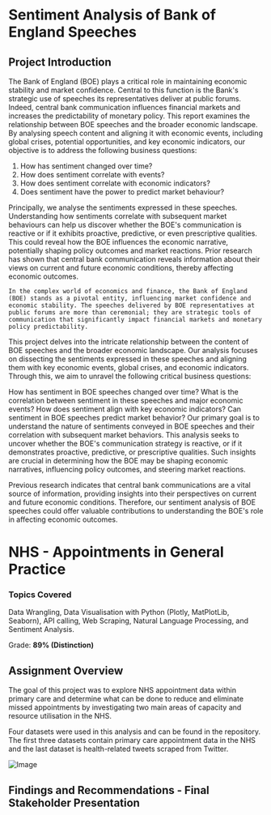 <h1>Sentiment Analysis of Bank of England Speeches</h1>

<h2>Project Introduction</h2> 
  <p>
The Bank of England (BOE) plays a critical role in maintaining economic stability and market confidence. Central to this function is the Bank's strategic use of speeches its representatives deliver at public forums. Indeed, central bank communication influences financial markets and increases the predictability of monetary policy. 
This report examines the relationship between BOE speeches and the broader economic landscape. By analysing speech content and aligning it with economic events, including global crises, potential opportunities, and key economic indicators, our objective is to address the following business questions:
    
1. How has sentiment changed over time? 
2. How does sentiment correlate with events? 
3. How does sentiment correlate with economic indicators?
4. Does sentiment have the power to predict market behaviour?

Principally, we analyse the sentiments expressed in these speeches. Understanding how sentiments correlate with subsequent market behaviours can help us discover whether the BOE's communication is reactive or if it exhibits proactive, predictive, or even prescriptive qualities. This could reveal how the BOE influences the economic narrative, potentially shaping policy outcomes and market reactions. Prior research has shown that central bank communication reveals information about their views on current and future economic conditions, thereby affecting economic outcomes. 


    In the complex world of economics and finance, the Bank of England (BOE) stands as a pivotal entity, influencing market confidence and economic stability. The speeches delivered by BOE representatives at public forums are more than ceremonial; they are strategic tools of communication that significantly impact financial markets and monetary policy predictability.

This project delves into the intricate relationship between the content of BOE speeches and the broader economic landscape. Our analysis focuses on dissecting the sentiments expressed in these speeches and aligning them with key economic events, global crises, and economic indicators. Through this, we aim to unravel the following critical business questions:

How has sentiment in BOE speeches changed over time?
What is the correlation between sentiment in these speeches and major economic events?
How does sentiment align with key economic indicators?
Can sentiment in BOE speeches predict market behavior?
Our primary goal is to understand the nature of sentiments conveyed in BOE speeches and their correlation with subsequent market behaviors. This analysis seeks to uncover whether the BOE's communication strategy is reactive, or if it demonstrates proactive, predictive, or prescriptive qualities. Such insights are crucial in determining how the BOE may be shaping economic narratives, influencing policy outcomes, and steering market reactions.

Previous research indicates that central bank communications are a vital source of information, providing insights into their perspectives on current and future economic conditions. Therefore, our sentiment analysis of BOE speeches could offer valuable contributions to understanding the BOE's role in affecting economic outcomes.

<h1>NHS - Appointments in General Practice</h1>
  <h3> Topics Covered</h3>
  <p>
    Data Wrangling, Data Visualisation with Python (Plotly, MatPlotLib, Seaborn), API calling, Web Scraping, Natural Language Processing, and Sentiment Analysis. 
 </p>

Grade: __89% (Distinction)__

<h2>Assignment Overview</h2> 
  <p>
The goal of this project was to explore NHS appointment data within primary care and determine what can be done to reduce and eliminate missed appointments by investigating two main areas of capacity and resource utilisation in the NHS.

Four datasets were used in this analysis and can be found in the repository. The first three datasets contain primary care appointment data in the NHS and the last dataset is health-related tweets scraped from Twitter.  

![Image](Figures/AA2_Datasets.png)
  </p>
  
<h2>Findings and Recommendations - Final Stakeholder Presentation</h2> 
